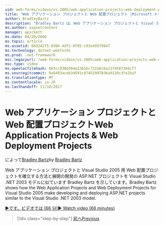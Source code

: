 ```yaml
---
uid: web-forms/videos/vs-2005/web-application-projects-web-deployment-projects
title: "Web アプリケーション プロジェクトと Web 配置プロジェクト |Microsoft ドキュメント"
author: BradleyBartz
description: "Bradley Bartz は、Web アプリケーション プロジェクトと Visual Studio 2005 用 Web 配置プロジェクトの開発および展開の ASP.NET プロジェクト simila を確立する方法を示しています。"
ms.author: aspnetcontent
manager: wpickett
ms.date: 04/20/2006
ms.topic: article
ms.assetid: 66d242f5-0306-4df2-8f05-c93e405f9847
ms.technology: dotnet-webforms
ms.prod: .net-framework
msc.legacyurl: /web-forms/videos/vs-2005/web-application-projects-web-deployment-projects
msc.type: video
ms.openlocfilehash: 683cc930d304e2361bc732a8c6a2374587366cf7
ms.sourcegitcommit: 9a9483aceb34591c97451997036a9120c3fe2baf
ms.translationtype: MT
ms.contentlocale: ja-JP
ms.lasthandoff: 11/10/2017
---
```

<a name="web-application-projects--web-deployment-projects"></a><span data-ttu-id="9070c-103">Web アプリケーション プロジェクトと Web 配置プロジェクト</span><span class="sxs-lookup"><span data-stu-id="9070c-103">Web Application Projects & Web Deployment Projects</span></span>
====================
<span data-ttu-id="9070c-104">によって[Bradley Bartz](https://github.com/BradleyBartz)</span><span class="sxs-lookup"><span data-stu-id="9070c-104">by [Bradley Bartz](https://github.com/BradleyBartz)</span></span>

<span data-ttu-id="9070c-105">Web アプリケーション プロジェクトと Visual Studio 2005 用 Web 配置プロジェクトを確立する方法と展開の開発の ASP.NET プロジェクトを Visual Studio .NET 2003 モデルに似ています Bradley Bartz を示しています。</span><span class="sxs-lookup"><span data-stu-id="9070c-105">Bradley Bartz shows how the Web Application Projects and Web Deployment Projects for Visual Studio 2005 make developing and deploying ASP.NET projects similar to the Visual Studio .NET 2003 model.</span></span>

[<span data-ttu-id="9070c-106">&#9654;です。ビデオでは (66 分)</span><span class="sxs-lookup"><span data-stu-id="9070c-106">&#9654; Watch video (66 minutes)</span></span>](https://channel9.msdn.com/Blogs/ASP-NET-Site-Videos/web-application-projects-web-deployment-projects)

>[!div class="step-by-step"]
[<span data-ttu-id="9070c-107">前へ</span><span class="sxs-lookup"><span data-stu-id="9070c-107">Previous</span></span>](web-deployment-projects.md)
